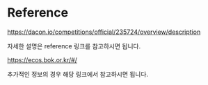 # Reference

https://dacon.io/competitions/official/235724/overview/description

자세한 설명은 reference 링크를 참고하시면 됩니다.

https://ecos.bok.or.kr/#/

추가적인 정보의 경우 해당 링크에서 참고하시면 됩니다.



